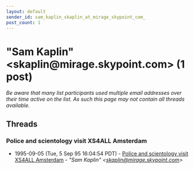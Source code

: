 ```yaml
---
layout: default
sender_id: sam_kaplin_skaplin_at_mirage_skypoint_com_
post_count: 1
---
```


# "Sam Kaplin" <skaplin<span>@</span>mirage.skypoint.com> (1 post)

_Be aware that many list participants used multiple email addresses over their time active on the list. As such this page may not contain all threads available._

## Threads

### Police and scientology visit XS4ALL Amsterdam
+ 1995-09-05 (Tue, 5 Sep 95 16:04:54 PDT) - [Police and scientology visit XS4ALL Amsterdam](/archive/1995/09/844f94a8141c53401059f6e6e9bdfa3f0a6ddc7cae42df863d8fc06abd977ea2) - _"Sam Kaplin" \<skaplin@mirage.skypoint.com\>_

